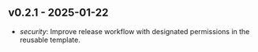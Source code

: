 ## v0.2.1 - 2025-01-22

- _security_: Improve release workflow with designated permissions in the reusable template.